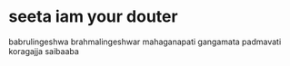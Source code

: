 # seeta iam your douter
babrulingeshwa
brahmalingeshwar
mahaganapati
gangamata
padmavati
koragajja
saibaaba
